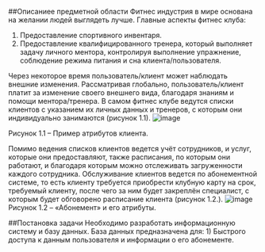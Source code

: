 ##Описаниее предметной области
  Фитнес индустрия в мире основана на желании людей выглядеть лучше.
Главные аспекты фитнес клуба:
1. Предоставление спортивного инвентаря.
2. Предоставление квалифицированного тренера, который выполняет задачу личного ментора, контролируя выполнение упражнение, соблюдение режима питания и сна клиента/пользователя.

  Через некоторое время пользователь/клиент может наблюдать внешние изменения. Рассматривая глобально, пользователь/клиент платит за изменение своего внешнего вида, благодаря знаниям и помощи ментора/тренера.
В самом фитнес клубе ведутся списки клиентов с указанием их личных данных и тренеров, с которым они индивидуально занимаются (рисунок 1.1).
![image](https://user-images.githubusercontent.com/105451157/195520150-615ce99b-676d-44be-b364-9984608cf66c.png)

Рисунок 1.1 – Пример атрибутов клиента.
  
  Помимо ведения списков клиентов ведется учёт сотрудников, и услуг, которые они предоставляют, также расписания, по которым они работают, и благодаря которым можно отслеживать загруженности каждого сотрудника.
  Обслуживание клиентов ведется по абонементной системе, то есть клиенту требуется приобрести клубную карту на срок, требуемый клиенту, после чего за ним будет закреплён специалист, с которым будет обговорено расписание клиента (рисунок 1.2.).
![image](https://user-images.githubusercontent.com/105451157/195520270-05a2880b-e397-4f17-928f-c6792e9f4ae2.png)
Рисунок 1.2 – «Абонемент» и его атрибуты.

  ##Постановка задачи
Необходимо разработать информационную систему и базу данных.
База данных предназначена для:
    1) Быстрого доступа к данным пользователя и информации о его абонементе.
